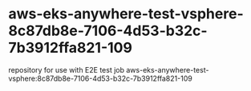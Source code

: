 # aws-eks-anywhere-test-vsphere-8c87db8e-7106-4d53-b32c-7b3912ffa821-109
repository for use with E2E test job aws-eks-anywhere-test-vsphere:8c87db8e-7106-4d53-b32c-7b3912ffa821-109
